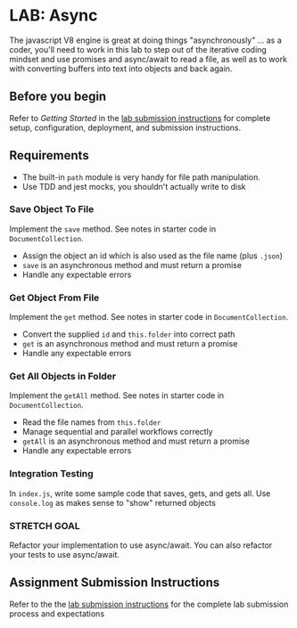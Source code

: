 # LAB: Async

The javascript V8 engine is great at doing things "asynchronously" ... as a coder, you'll need to work in this lab to step out of the iterative coding mindset and use promises and async/await to read a file, as well as to work with converting buffers into text into objects and back again.

## Before you begin
Refer to *Getting Started*  in the [lab submission instructions](../../../reference/submission-instructions/labs/README.md) for complete setup, configuration, deployment, and submission instructions.

## Requirements

* The built-in `path` module is very handy for file path manipulation.
* Use TDD and jest mocks, you shouldn't actually write to disk

### Save Object To File

Implement the `save` method. See notes in starter code in `DocumentCollection`.
* Assign the object an id which is also used as the file name (plus `.json`)
* `save` is an asynchronous method and must return a promise
* Handle any expectable errors

### Get Object From File

Implement the `get` method. See notes in starter code in `DocumentCollection`.
* Convert the supplied `id` and `this.folder` into correct path
* `get` is an asynchronous method and must return a promise
* Handle any expectable errors

### Get All Objects in Folder

Implement the `getAll` method. See notes in starter code in `DocumentCollection`.
* Read the file names from `this.folder`
* Manage sequential and parallel workflows correctly
* `getAll` is an asynchronous method and must return a promise
* Handle any expectable errors

### Integration Testing

In `index.js`, write some sample code that saves, gets, and gets all. Use `console.log` as makes sense to "show"
returned objects

### STRETCH GOAL

Refactor your implementation to use async/await.
You can also refactor your tests to use async/await.

## Assignment Submission Instructions

Refer to the the [lab submission instructions](../../../reference/submission-instructions/labs/README.md) for the complete lab submission process and expectations


